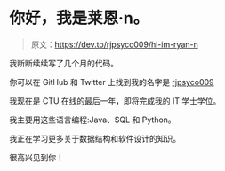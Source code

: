 # 你好，我是莱恩·n。

> 原文：<https://dev.to/rjpsyco009/hi-im-ryan-n>

我断断续续写了几个月的代码。

你可以在 GitHub 和 Twitter 上找到我的名字是 [rjpsyco009](https://github.com/rjpsyco009)

我现在是 CTU 在线的最后一年，即将完成我的 IT 学士学位。

我主要用这些语言编程:Java、SQL 和 Python。

我正在学习更多关于数据结构和软件设计的知识。

很高兴见到你！